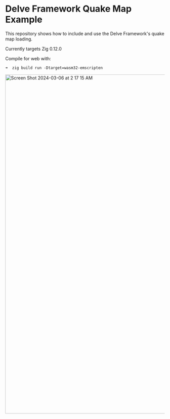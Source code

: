 # Delve Framework Quake Map Example

This repository shows how to include and use the Delve Framework's quake map loading.

Currently targets Zig 0.12.0

Compile for web with:
```
➜  zig build run -Dtarget=wasm32-emscripten
```

<img width="1072" alt="Screen Shot 2024-03-06 at 2 17 15 AM" src="https://github.com/Interrupt/delve-framework-quake-example/assets/1374/4aebb7b3-4733-4c96-9fed-48bffb3b10cc">
